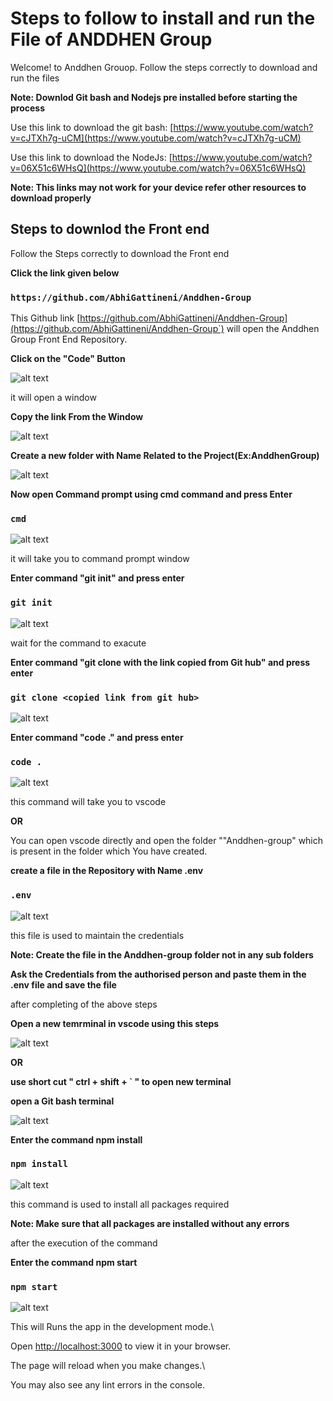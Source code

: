 # Steps to follow to install and run the File of ANDDHEN Group

Welcome! to Anddhen Grouop. Follow the steps correctly to download and run the files

**Note: Downlod Git bash and Nodejs pre installed before starting the process**

Use this link to download the git bash: [https://www.youtube.com/watch?v=cJTXh7g-uCM](https://www.youtube.com/watch?v=cJTXh7g-uCM)

Use this link to download the NodeJs: [https://www.youtube.com/watch?v=06X51c6WHsQ](https://www.youtube.com/watch?v=06X51c6WHsQ)

**Note: This links may not work for your device refer other resources to download properly**

## Steps to downlod the Front end

Follow the Steps correctly to download the Front end

**Click the link given below**

### `https://github.com/AbhiGattineni/Anddhen-Group`

This Github link [https://github.com/AbhiGattineni/Anddhen-Group](https://github.com/AbhiGattineni/Anddhen-Group`) will open the Anddhen Group Front End Repository.

**Click on the "Code" Button**

![alt text](./READMEimages/image-4.png)

it will open a window

**Copy the link From the Window**

![alt text](./READMEimages/image-3.png)

**Create a new folder with Name Related to the Project(Ex:AnddhenGroup)**

![alt text](./READMEimages/image-5.png)

**Now open Command prompt using cmd command and press Enter**

### `cmd`

![alt text](./READMEimages/image-6.png)

it will take you to command prompt window

**Enter command "git init" and press enter**

### `git init`

![alt text](./READMEimages/image-7.png)

wait for the command to exacute

**Enter command "git clone with the link copied from Git hub" and press enter**

### `git clone <copied link from git hub>`

![alt text](./READMEimages/image-8.png)

**Enter command "code ." and press enter**

### `code .`

![alt text](./READMEimages/image-9.png)

this command will take you to vscode

**OR**

You can open vscode directly and open the folder ""Anddhen-group" which is present in the folder which You have created.

**create a file in the Repository with Name .env**

### `.env`

![alt text](./READMEimages/image-12.png)

this file is used to maintain the credentials

**Note: Create the file in the Anddhen-group folder not in any sub folders**

**Ask the Credentials from the authorised person and paste them in the .env file and save the file**

after completing of the above steps

**Open a new temrminal in vscode using this steps**

![alt text](./READMEimages/image-11.png)

**OR**

**use short cut " ctrl + shift + ` " to open new terminal**

**open a Git bash terminal**

![alt text](./READMEimages/image-13.png)

**Enter the command npm install**

### `npm install`

![alt text](./READMEimages/image-14.png)

this command is used to install all packages required

**Note: Make sure that all packages are installed without any errors**

after the execution of the command

**Enter the command npm start**

### `npm start`

![alt text](./READMEimages/image-15.png)

This will Runs the app in the development mode.\

Open [http://localhost:3000](http://localhost:3000) to view it in your browser.

The page will reload when you make changes.\

You may also see any lint errors in the console.

